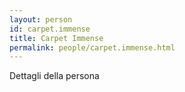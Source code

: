 ```yaml
---
layout: person
id: carpet.immense
title: Carpet Immense
permalink: people/carpet.immense.html
---
```


Dettagli della persona